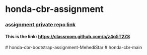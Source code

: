 # honda-cbr-assignment
### [assignment private repo link](https://classroom.github.com/a/z4g5T2Z8)
#### This is the link: https://classroom.github.com/a/z4g5T2Z8
#   h o n d a - c b r - b o o t s t r a p - a s s i g n m e n t - M e h e d i S t a r  
 #   h o n d a - c b r - m a i n  
 